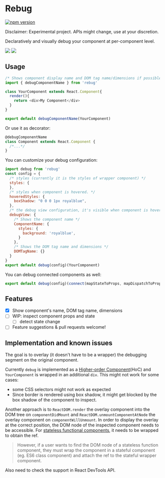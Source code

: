 Rebug
=====================

<!-- [![build status](https://img.shields.io/travis/xyc/rebug/master.svg?style=flat-square)](https://travis-ci.org/xyc/react-inspector) -->
[![npm version](https://img.shields.io/npm/v/rebug.svg?style=flat-square)](https://www.npmjs.com/package/react-inspector)
<!-- [![npm downloads](https://img.shields.io/npm/dm/rebug.svg?style=flat-square)](https://www.npmjs.com/package/react-inspector) -->

Disclaimer: Experimental project. APIs might change, use at your discretion.

Declaratively and visually debug your component at per-component level. 

![](https://cldup.com/OV7D9mP3L0.png)
![](https://cldup.com/cUtrBLPzRq-1200x1200.png)

## Usage

```js
/* Shows component display name and DOM tag name/dimensions if possible */
import { debugComponentName } from 'rebug'

class YourComponent extends React.Component{
  render(){
    return <div>My Component</div>
  }
}

export default debugComponentName(YourComponent)
```

Or use it as decorator:
```js
@debugComponentName
class Component extends React.Component {
  /*...*/
}
```

You can customize your debug configuration:
```js
import debug from 'rebug'
const config = {
  /* styles (currently it is the styles of wrapper component) */
  styles: {
  },
  /* styles when component is hovered. */
  hoveredStyles: {
    boxShadow: "0 0 0 1px royalblue",
  },
  /* the debug view configuration, it's visible when component is hovered */
  debugView: {
    /* Shows the component name */
    ComponentName: {
      styles: {
        background: 'royalblue',
      }
    },
    /* Shows the DOM tag name and dimensions */
    DOMTagName: {}
  }
}
export default debug(config)(YourComponent)
```

You can debug connected components as well:
```js
export default debug(config)(connect(mapStateToProps, mapDispatchToProps)(SomeComponent))
```

## Features
- [x] Show component's name, DOM tag name, dimensions
- [ ] WIP: inspect component props and state
  - [ ] detect state change
- [ ] Feature suggestions & pull requests welcome!

## Implementation and known issues
The goal is to overlay (it doesn't have to be a wrapper) the debugging segment on the original component.

Currently `debug` is implemented as a [Higher-order Component](https://medium.com/@dan_abramov/mixins-are-dead-long-live-higher-order-components-94a0d2f9e750)(HoC) and `YourComponent` is wrapped in an additional `div`. This might not work for some cases:
- some CSS selectors might not work as expected
- Since border is rendered using box shadow, it might get blocked by the box shadow of the component to inspect.

Another approach is to `ReactDOM.render` the overlay component into the DOM tree on `componentDidMount` and `ReactDOM.unmountComponentAtNode` the overlay component on `componentWillUnmount`. In order to display the overlay at the correct position, the DOM node of the inspected component needs to be accessible. For [stateless functional components](https://facebook.github.io/react/docs/reusable-components.html#stateless-functions), it needs to be wrapped to obtain the ref. 

> However, if a user wants to find the DOM node of a stateless function component, they must wrap the component in a stateful component (eg. ES6 class component) and attach the ref to the stateful wrapper component.

Also need to check the support in React DevTools API.
